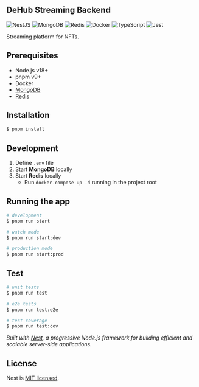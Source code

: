 ## DeHub Streaming Backend

![NestJS](https://img.shields.io/badge/NestJS-blue)
![MongoDB](https://img.shields.io/badge/MongoDB-green)
![Redis](https://img.shields.io/badge/Redis-purple)
![Docker](https://img.shields.io/badge/Docker-orange)
![TypeScript](https://img.shields.io/badge/TypeScript-blue)
![Jest](https://img.shields.io/badge/Jest-red)

Streaming platform for NFTs.

## Prerequisites
- Node.js v18+
- pnpm v9+
- Docker
- [MongoDB](https://www.mongodb.com/docs/manual/tutorial/install-mongodb-on-os-x/)
- [Redis](https://redis.io/docs/latest/getting_started/)


## Installation

```bash
$ pnpm install
```

## Development

1. Define `.env` file
1. Start **MongoDB** locally
1. Start **Redis** locally
   - Run `docker-compose up -d` running in the project root

## Running the app

```bash
# development
$ pnpm run start

# watch mode
$ pnpm run start:dev

# production mode
$ pnpm run start:prod
```

## Test

```bash
# unit tests
$ pnpm run test

# e2e tests
$ pnpm run test:e2e

# test coverage
$ pnpm run test:cov
```

_Built with [Nest](https://github.com/nestjs/nest), a progressive Node.js framework for building efficient and scalable server-side applications._

## License

Nest is [MIT licensed](LICENSE).
